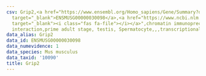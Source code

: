```yaml
---
csv: Grip2,<a href="https://www.ensembl.org/Homo_sapiens/Gene/Summary?db=core;g=ENSMUSG00000030098"
  target="_blank">ENSMUSG00000030098</a>,<a href="https://www.ncbi.nlm.nih.gov/pubmed/25450459"
  target="_blank"><i class="fas fa-file"></i></a>",chromatin immunoprecipitation assay,direct
  interaction,prime adult stage, testis, Spermatocyte,,,transcriptional regulation,
data_alias: Grip2
data_id: ENSMUSG00000030098
data_numevidence: 1
data_species: Mus musculus
data_taxid: '10090'
title: Grip2
---
```

